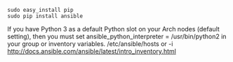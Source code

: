 

```
sudo easy_install pip
sudo pip install ansible
```

If you have Python 3 as a default Python slot on your Arch nodes (default setting), then you must set ansible_python_interpreter = /usr/bin/python2 in your group or inventory variables.
/etc/ansible/hosts  or -i
http://docs.ansible.com/ansible/latest/intro_inventory.html
